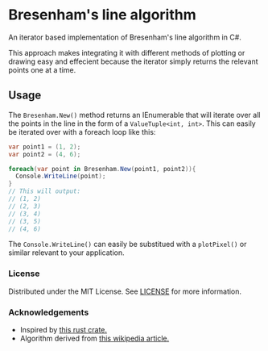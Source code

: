 # Bresenham's line algorithm
An iterator based implementation of Bresenham's line algorithm in C#.

This approach makes integrating it with different methods of plotting or drawing easy and effecient because the iterator simply returns the relevant points one at a time.
## Usage 
The `Bresenham.New()` method returns an IEnumerable that will iterate over all the points in the line in the form of a `ValueTuple<int, int>`.
This can easily be iterated over with a foreach loop like this:
```csharp
var point1 = (1, 2);
var point2 = (4, 6);

foreach(var point in Bresenham.New(point1, point2)){
  Console.WriteLine(point);
}
// This will output:
// (1, 2)
// (2, 3)
// (3, 4)
// (3, 5)
// (4, 6)
```
The `Console.WriteLine()` can easily be substitued with a `plotPixel()` or similar relevant to your application.

### License
Distributed under the MIT License. See [LICENSE](LICENSE) for more information.

### Acknowledgements
- Inspired by [this rust crate.](https://github.com/mbr/bresenham-rs)
- Algorithm derived from [this wikipedia article.](https://en.wikipedia.org/wiki/Bresenham%27s_line_algorithm)
